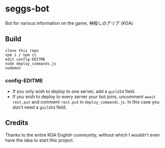 # seggs-bot
Bot for various information on the game, 神殺しのアリア (KGA)

## Build
```
clone this repo
npm i / npm ci
edit config-EDITME
node deploy_commands.js
nodemon
```

### config-EDITME
- If you only wish to deploy to one server, add a `guildId` field.
- If you wish to deploy to every server your bot joins, uncomment `await rest.put` and comment `rest.put` in `deploy_commands.js`. In this case you don't need a `guildId` field.

## Credits
Thanks to the entire KGA English community, without which I wouldn't even have the idea to start this project.